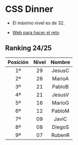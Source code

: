 # CSS Dinner

- El máximo nivel es de 32.

- [Web para hacer el reto](https://flukeout.github.io/)

## Ranking 24/25

| Posición  | Nivel       |  Nombre    |
|:----------:|:-----------:|:----------:|
| 1º        | 29          | JesusC     |
| 2º        | 26          | MarioA     |
| 3º        | 21          | PabloB     |
| 4ª        | 21          | JesusV     |
| 5º        | 16          | MarioG     |
| 6º        | 12          | PabloM     |
| 7º        | 09          | JaviC      |
| 8º        | 08          | DiegoS     |
| 9º        | 07          | RubenR     |
